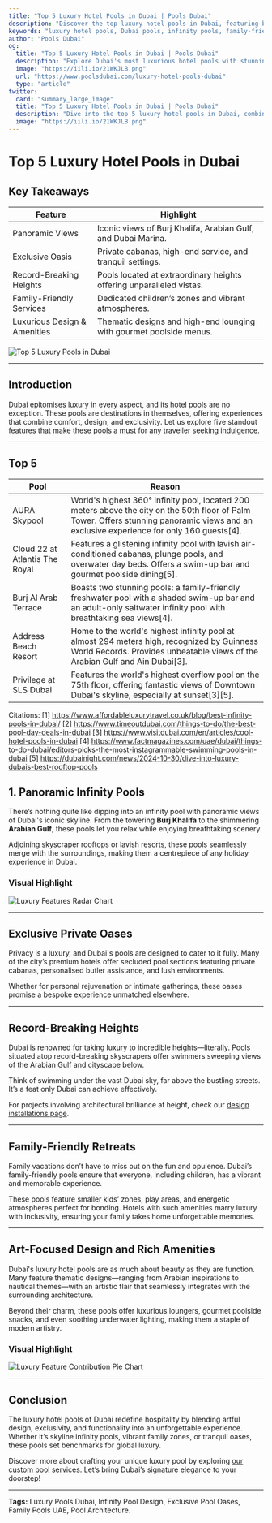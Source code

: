 ```yaml
---
title: "Top 5 Luxury Hotel Pools in Dubai | Pools Dubai"
description: "Discover the top luxury hotel pools in Dubai, featuring breathtaking views, private oases, family-friendly retreats, and artful designs."
keywords: "luxury hotel pools, Dubai pools, infinity pools, family-friendly pools, exclusive pools, pool design, panoramic views"
author: "Pools Dubai"
og:
  title: "Top 5 Luxury Hotel Pools in Dubai | Pools Dubai"
  description: "Explore Dubai's most luxurious hotel pools with stunning views, unparalleled amenities, and exclusive experiences."
  image: "https://iili.io/21WKJLB.png"
  url: "https://www.poolsdubai.com/luxury-hotel-pools-dubai"
  type: "article"
twitter:
  card: "summary_large_image"
  title: "Top 5 Luxury Hotel Pools in Dubai | Pools Dubai"
  description: "Dive into the top 5 luxury hotel pools in Dubai, combining breathtaking views, exclusivity, and family-friendly amenities."
  image: "https://iili.io/21WKJLB.png"
---
```


# Top 5 Luxury Hotel Pools in Dubai

## **Key Takeaways**

| **Feature**                  | **Highlight**                                                        |
| ---------------------------- | -------------------------------------------------------------------- |
| Panoramic Views              | Iconic views of Burj Khalifa, Arabian Gulf, and Dubai Marina.        |
| Exclusive Oasis              | Private cabanas, high-end service, and tranquil settings.            |
| Record-Breaking Heights      | Pools located at extraordinary heights offering unparalleled vistas. |
| Family-Friendly Services     | Dedicated children’s zones and vibrant atmospheres.                  |
| Luxurious Design & Amenities | Thematic designs and high-end lounging with gourmet poolside menus.  |

![Top 5 Luxury Pools in Dubai](img/blog/Best_Luxury_Swimming_Pools_in_Dubai.png)

---

## **Introduction**

Dubai epitomises luxury in every aspect, and its hotel pools are no exception. These pools are destinations in themselves, offering experiences that combine comfort, design, and exclusivity. Let us explore five standout features that make these pools a must for any traveller seeking indulgence.

---

## Top 5

| Pool                           | Reason                                                                                                                                                                                     |
| ------------------------------ | ------------------------------------------------------------------------------------------------------------------------------------------------------------------------------------------ |
| AURA Skypool                   | World's highest 360° infinity pool, located 200 meters above the city on the 50th floor of Palm Tower. Offers stunning panoramic views and an exclusive experience for only 160 guests[4]. |
| Cloud 22 at Atlantis The Royal | Features a glistening infinity pool with lavish air-conditioned cabanas, plunge pools, and overwater day beds. Offers a swim-up bar and gourmet poolside dining[5].                        |
| Burj Al Arab Terrace           | Boasts two stunning pools: a family-friendly freshwater pool with a shaded swim-up bar and an adult-only saltwater infinity pool with breathtaking sea views[4].                           |
| Address Beach Resort           | Home to the world's highest infinity pool at almost 294 meters high, recognized by Guinness World Records. Provides unbeatable views of the Arabian Gulf and Ain Dubai[3].                 |
| Privilege at SLS Dubai         | Features the world's highest overflow pool on the 75th floor, offering fantastic views of Downtown Dubai's skyline, especially at sunset[3][5].                                            |

Citations:
[1] https://www.affordableluxurytravel.co.uk/blog/best-infinity-pools-in-dubai/
[2] https://www.timeoutdubai.com/things-to-do/the-best-pool-day-deals-in-dubai
[3] https://www.visitdubai.com/en/articles/cool-hotel-pools-in-dubai
[4] https://www.factmagazines.com/uae/dubai/things-to-do-dubai/editors-picks-the-most-instagrammable-swimming-pools-in-dubai
[5] https://dubainight.com/news/2024-10-30/dive-into-luxury-dubais-best-rooftop-pools

## **1. Panoramic Infinity Pools**

There’s nothing quite like dipping into an infinity pool with panoramic views of Dubai's iconic skyline. From the towering **Burj Khalifa** to the shimmering **Arabian Gulf**, these pools let you relax while enjoying breathtaking scenery.

Adjoining skyscraper rooftops or lavish resorts, these pools seamlessly merge with the surroundings, making them a centrepiece of any holiday experience in Dubai.

### **Visual Highlight**

![Luxury Features Radar Chart](https://iili.io/21WKJLB.png)

---

## Exclusive Private Oases

Privacy is a luxury, and Dubai's pools are designed to cater to it fully. Many of the city’s premium hotels offer secluded pool sections featuring private cabanas, personalised butler assistance, and lush environments.

Whether for personal rejuvenation or intimate gatherings, these oases promise a bespoke experience unmatched elsewhere.

---

## Record-Breaking Heights

Dubai is renowned for taking luxury to incredible heights—literally. Pools situated atop record-breaking skyscrapers offer swimmers sweeping views of the Arabian Gulf and cityscape below.

Think of swimming under the vast Dubai sky, far above the bustling streets. It’s a feat only Dubai can achieve effectively.

For projects involving architectural brilliance at height, check our [design installations page](#).

---

## Family-Friendly Retreats

Family vacations don’t have to miss out on the fun and opulence. Dubai’s family-friendly pools ensure that everyone, including children, has a vibrant and memorable experience.

These pools feature smaller kids’ zones, play areas, and energetic atmospheres perfect for bonding. Hotels with such amenities marry luxury with inclusivity, ensuring your family takes home unforgettable memories.

---

## Art-Focused Design and Rich Amenities

Dubai's luxury hotel pools are as much about beauty as they are function. Many feature thematic designs—ranging from Arabian inspirations to nautical themes—with an artistic flair that seamlessly integrates with the surrounding architecture.

Beyond their charm, these pools offer luxurious loungers, gourmet poolside snacks, and even soothing underwater lighting, making them a staple of modern artistry.

### **Visual Highlight**

![Luxury Feature Contribution Pie Chart](https://iili.io/21WKJLB.png)

---

## **Conclusion**

The luxury hotel pools of Dubai redefine hospitality by blending artful design, exclusivity, and functionality into an unforgettable experience. Whether it’s skyline infinity pools, vibrant family zones, or tranquil oases, these pools set benchmarks for global luxury.

Discover more about crafting your unique luxury pool by exploring [our custom pool services](#). Let’s bring Dubai’s signature elegance to your doorstep!

---

**Tags:** Luxury Pools Dubai, Infinity Pool Design, Exclusive Pool Oases, Family Pools UAE, Pool Architecture.
